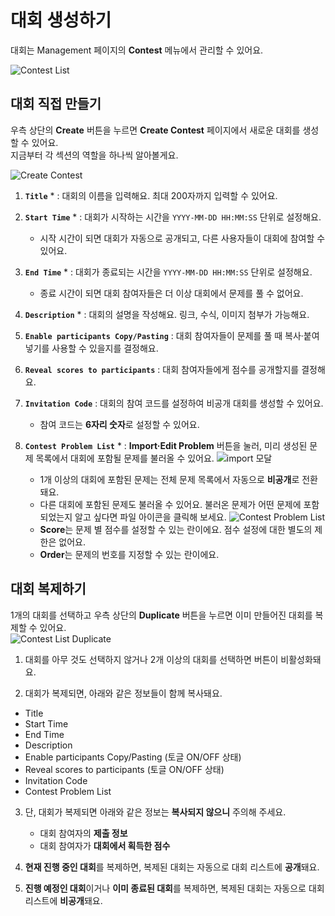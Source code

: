 # 대회 생성하기 #

대회는 Management 페이지의 **Contest** 메뉴에서 관리할 수 있어요. 

![Contest List](https://github.com/user-attachments/assets/02f3fff2-e969-4d42-91ab-92675343457f)   

## 대회 직접 만들기 ##   
우측 상단의 **Create** 버튼을 누르면 **Create Contest** 페이지에서 새로운 대회를 생성할 수 있어요.   
지금부터 각 섹션의 역할을 하나씩 알아볼게요.   

![Create Contest](https://github.com/user-attachments/assets/568c8ea4-42d6-4ff6-ba45-76a91a276a8f)


1. **`Title`** * : 대회의 이름을 입력해요. 최대 200자까지 입력할 수 있어요.
   
2. **`Start Time`** * : 대회가 시작하는 시간을 `YYYY-MM-DD HH:MM:SS` 단위로 설정해요.
   - 시작 시간이 되면 대회가 자동으로 공개되고, 다른 사용자들이 대회에 참여할 수 있어요.

3. **`End Time`** * : 대회가 종료되는 시간을 `YYYY-MM-DD HH:MM:SS` 단위로 설정해요.
   - 종료 시간이 되면 대회 참여자들은 더 이상 대회에서 문제를 풀 수 없어요.

4. **`Description`** * : 대회의 설명을 작성해요. 링크, 수식, 이미지 첨부가 가능해요.

5. **`Enable participants Copy/Pasting`** : 대회 참여자들이 문제를 풀 때 복사·붙여넣기를 사용할 수 있을지를 결정해요.

6. **`Reveal scores to participants`** : 대회 참여자들에게 점수를 공개할지를 결정해요.

7. **`Invitation Code`** : 대회의 참여 코드를 설정하여 비공개 대회를 생성할 수 있어요.
    - 참여 코드는 **6자리 숫자**로 설정할 수 있어요.

8. **`Contest Problem List`** * : **Import·Edit Problem** 버튼을 눌러, 미리 생성된 문제 목록에서 대회에 포함될 문제를 불러올 수 있어요.
   ![import 모달](https://github.com/user-attachments/assets/7a0385aa-5887-44cd-bb35-1d31e422a98b)
    - 1개 이상의 대회에 포함된 문제는 전체 문제 목록에서 자동으로 **비공개**로 전환돼요.
    - 다른 대회에 포함된 문제도 불러올 수 있어요. 불러온 문제가 어떤 문제에 포함되었는지 알고 싶다면 파일 아이콘을 클릭해 보세요.
   ![Contest Problem List](https://github.com/user-attachments/assets/c6e5093d-c7e8-463b-a8f1-1716129b6527)
    - **Score**는 문제 별 점수를 설정할 수 있는 란이에요. 점수 설정에 대한 별도의 제한은 없어요.
    - **Order**는 문제의 번호를 지정할 수 있는 란이에요.   

## 대회 복제하기 ##   

1개의 대회를 선택하고 우측 상단의 **Duplicate** 버튼을 누르면 이미 만들어진 대회를 복제할 수 있어요.   
![Contest List Duplicate](https://github.com/user-attachments/assets/8f31ae61-6f94-43b3-9cf4-1749559fadff)

1. 대회를 아무 것도 선택하지 않거나 2개 이상의 대회를 선택하면 버튼이 비활성화돼요.
  
2. 대회가 복제되면, 아래와 같은 정보들이 함께 복사돼요.
  - Title
  - Start Time
  - End Time
  - Description
  - Enable participants Copy/Pasting (토글 ON/OFF 상태)
  - Reveal scores to participants (토글 ON/OFF 상태)
  - Invitation Code
  - Contest Problem List

3. 단, 대회가 복제되면 아래와 같은 정보는 **복사되지 않으니** 주의해 주세요.
    - 대회 참여자의 **제출 정보**
    - 대회 참여자가 **대회에서 획득한 점수**
  
4. **현재 진행 중인 대회**를 복제하면, 복제된 대회는 자동으로 대회 리스트에 **공개**돼요.

5. **진행 예정인 대회**이거나 **이미 종료된 대회**를 복제하면, 복제된 대회는 자동으로 대회 리스트에 **비공개**돼요.
